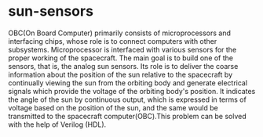 # sun-sensors

OBC(On Board Computer) primarily consists of microprocessors and interfacing chips, whose role is to connect computers with other subsystems. Microprocessor is interfaced with various sensors for the proper working of the spacecraft. The main goal is to build one of the sensors, that is, the analog sun sensors. Its role is to deliver the coarse information about the position of the sun relative to the spacecraft by continually viewing the sun from the orbiting body and generate electrical signals which provide the voltage of the orbiting body's position. It indicates the angle of the sun by continuous output, which is expressed in terms of voltage based on the position of the sun, and the same would be transmitted to the spacecraft computer(OBC).This problem can be solved with the help of  Verilog (HDL). 
